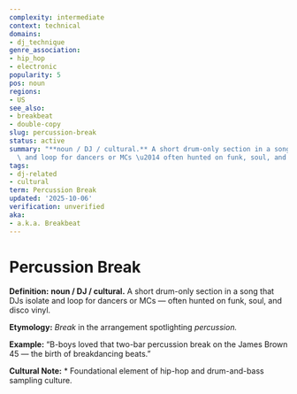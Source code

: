 ```yaml
---
complexity: intermediate
context: technical
domains:
- dj_technique
genre_association:
- hip_hop
- electronic
popularity: 5
pos: noun
regions:
- US
see_also:
- breakbeat
- double-copy
slug: percussion-break
status: active
summary: "**noun / DJ / cultural.** A short drum-only section in a song that DJs isolate\
  \ and loop for dancers or MCs \u2014 often hunted on funk, soul, and disco vinyl."
tags:
- dj-related
- cultural
term: Percussion Break
updated: '2025-10-06'
verification: unverified
aka:
- a.k.a. Breakbeat
---
```


# Percussion Break

**Definition:** **noun / DJ / cultural.** A short drum-only section in a song that DJs isolate and loop for dancers or MCs — often hunted on funk, soul, and disco vinyl.

**Etymology:** *Break* in the arrangement spotlighting *percussion.*

**Example:** “B-boys loved that two-bar percussion break on the James Brown 45 — the birth of breakdancing beats.”

**Cultural Note:** * Foundational element of hip-hop and drum-and-bass sampling culture.

